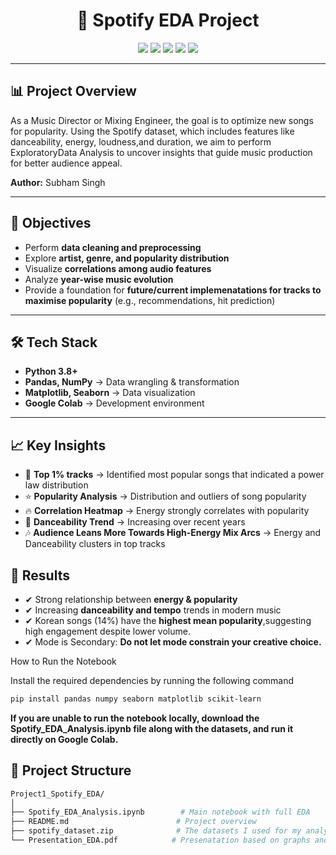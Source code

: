 <h1 align="center">🎵 Spotify EDA Project</h1>

<p align="center">
  <img src="https://img.shields.io/badge/Analysis-EDA-blue.svg" />
  <img src="https://img.shields.io/badge/Python-3.8+-green.svg" />
  <img src="https://img.shields.io/badge/Jupyter-Notebook-orange.svg" />
  <img src="https://img.shields.io/badge/Status-Complete-success.svg" />
  <img src="https://img.shields.io/github/license/your-username/Spotify_EDA_Project" />
</p>

---

## 📊 Project Overview  

 As a Music Director or Mixing Engineer, the goal is to optimize new songs for popularity. Using the Spotify dataset, which includes features like danceability, energy, loudness,and duration, we aim to perform ExploratoryData Analysis to uncover insights that guide music production for better audience appeal.  

**Author:** Subham Singh

---

## 🚀 Objectives  

- Perform **data cleaning and preprocessing**  
- Explore **artist, genre, and popularity distribution**  
- Visualize **correlations among audio features**  
- Analyze **year-wise music evolution**  
- Provide a foundation for **future/current implemenatations for tracks to maximise popularity** (e.g., recommendations, hit prediction)  

---

## 🛠️ Tech Stack  

- **Python 3.8+**  
- **Pandas, NumPy** → Data wrangling & transformation  
- **Matplotlib, Seaborn** → Data visualization  
- **Google Colab** → Development environment  

---
## 📈 Key Insights
- 🎤 **Top 1% tracks** → Identified most popular songs that indicated a power law distribution  
- ⭐ **Popularity Analysis** → Distribution and outliers of song popularity  
- 🔥 **Correlation Heatmap** → Energy strongly correlates with popularity  
- 💃 **Danceability Trend** → Increasing over recent years  
- 🎶  **Audience Leans More Towards High-Energy Mix Arcs** → Energy and Danceability clusters in top tracks
## 🎯 Results
- ✔ Strong relationship between **energy & popularity**    
- ✔ Increasing **danceability and tempo** trends in modern music  
- ✔  Korean songs (14%) have the **highest mean popularity**,suggesting high engagement despite lower volume.
- ✔ Mode is Secondary: **Do not let mode constrain your creative choice.** 




How to Run the Notebook

Install the required dependencies by running the following command

```bash
pip install pandas numpy seaborn matplotlib scikit-learn
```


**If you are unable to run the notebook locally, download the Spotify_EDA_Analysis.ipynb file along with the datasets, and run it directly on Google Colab.**

## 📂 Project Structure  

```bash
Project1_Spotify_EDA/
│
├── Spotify_EDA_Analysis.ipynb        # Main notebook with full EDA
├── README.md                        # Project overview
├── spotify_dataset.zip              # The datasets I used for my analysis
└── Presentation_EDA.pdf            # Presenatation based on graphs and key insights



